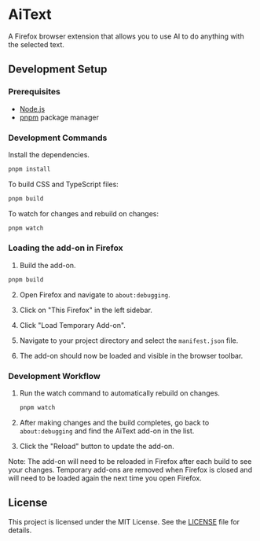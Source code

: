 # AiText

A Firefox browser extension that allows you to use AI to do anything with the selected text.

## Development Setup

### Prerequisites

- [Node.js](https://nodejs.org/)
- [pnpm](https://pnpm.io/) package manager

### Development Commands

Install the dependencies.

```bash
pnpm install
```

To build CSS and TypeScript files:

```bash
pnpm build
```

To watch for changes and rebuild on changes:

```bash
pnpm watch
```

### Loading the add-on in Firefox

1. Build the add-on.

```bash
pnpm build
```

2. Open Firefox and navigate to `about:debugging`.

3. Click on "This Firefox" in the left sidebar.

4. Click "Load Temporary Add-on".

5. Navigate to your project directory and select the `manifest.json` file.

6. The add-on should now be loaded and visible in the browser toolbar.

### Development Workflow

1. Run the watch command to automatically rebuild on changes.

   ```bash
   pnpm watch
   ```

2. After making changes and the build completes, go back to `about:debugging` and find the AiText add-on in the list.

3. Click the "Reload" button to update the add-on.

Note: The add-on will need to be reloaded in Firefox after each build to see your changes. Temporary add-ons are removed when Firefox is closed and will need to be loaded again the next time you open Firefox.

## License

This project is licensed under the MIT License. See the [LICENSE](LICENSE) file for details.
